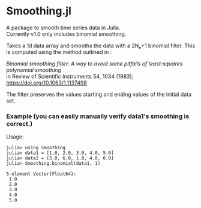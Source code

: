 # Smoothing.jl
A package to smooth time series data in Julia. <br>
Currently v1.0 only includes binomial smoothing.

Takes a 1d data array and smooths the data with a 2Nₚ+1 binomial filter.
This is computed using the method outlined in :<br>

*Binomial smoothing filter: A way to avoid some pitfalls of least‐squares
polynomial smoothing* <br>
in Review of Scientific Instruments 54, 1034 (1983);
https://doi.org/10.1063/1.1137498 <br>

The filter preserves the values starting
and ending values of the initial data set. 

### Example (you can easily manually verify data1's smoothing is correct.)

Usage:

```julia-repl
julia> using Smoothing
julia> data1 = [1.0, 2.0, 3.0, 4.0, 5.0]
julia> data2 = [3.0, 6.0, 1.0, 4.0, 0.0]
julia> Smoothing.binomial(data1, 1)

5-element Vector{Float64}:
 1.0
 2.0
 3.0
 4.0
 5.0
```
